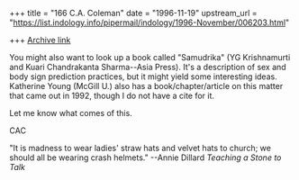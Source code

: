 +++
title = "166 C.A. Coleman"
date = "1996-11-19"
upstream_url = "https://list.indology.info/pipermail/indology/1996-November/006203.html"

+++
[Archive link](https://list.indology.info/pipermail/indology/1996-November/006203.html)

You might also want to look up a book called "Samudrika" (YG Krishnamurti 
and Kuari Chandrakanta Sharma--Asia Press).  It's a description of sex 
and body sign prediction practices, but it might yield some interesting 
ideas.  Katherine Young (McGill U.) also has a book/chapter/article on 
this matter that came out in 1992, though I do not have a cite for it.

Let me know what comes of this.

CAC

"It is madness to wear ladies' straw hats and velvet hats to
church; we should all be wearing crash helmets."
					--Annie Dillard 
					_Teaching a Stone to Talk_ 





